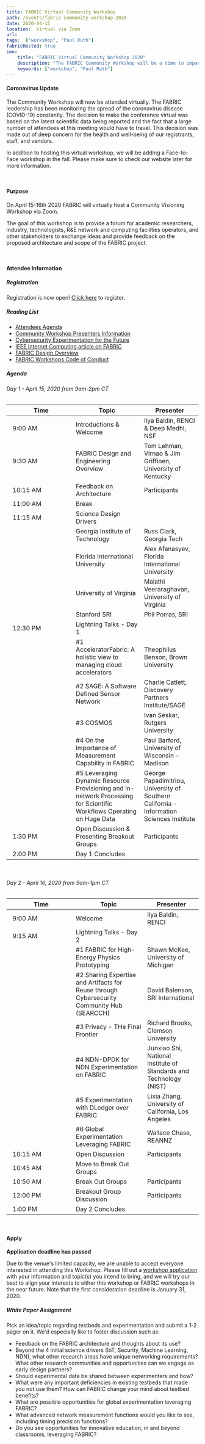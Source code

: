 ```yaml
---
title: FABRIC Virtual Community Workshop
path: /events/fabric-community-workshop-2020
date: 2020-04-15
location:  Virtual via Zoom
url: 
tags:  ["workshop", "Paul Ruth"] 
fabricHosted: true
seo:
    title: "FABRIC Virtual Community Workshop 2020"
    description: "The FABRIC Community Workshop will be a time to impact the future of FABRIC."
    keywords: ["workshop", "Paul Ruth"]
---
```


#### Coronavirus Update

The Community Workshop will now be attended virtually. The FABRIC leadership has been monitoring the spread of the coronavirus disease (COVID-19) constantly. The decision to make the conference virtual was based on the latest scientific data being reported and the fact that a large number of attendees at this meeting would have to travel. This decision was made out of deep concern for the health and well-being of our registrants, staff, and vendors. 

In addition to hosting this virtual workshop, we will be adding a Face-to-Face workshop in the fall. Please make sure to check our website later for more information.

<br>

#### Purpose

On April 15-16th 2020 FABRIC will virtually host a Community Visioning Workshop via Zoom.

The goal of this workshop is to provide a forum for academic researchers, industry, technologists, R&E network and computing facilities operators, and other stakeholders to exchange ideas and provide feedback on the proposed architecture and scope of the FABRIC project.

<br>

#### Attendee Information

##### Registration

Registration is now open! [Click here](https://info.whatisfabric.net/community-workshop-registration) to register.


##### Reading List

- [Attendees Agenda](https://docs.google.com/document/d/15i0fRUF8yuHHra3pBfb2wL828YEhEirMGKMxVm4I5Zo/edit)
- [Community Workshop Presenters Information ](https://docs.google.com/document/d/14tXzkYt5jLF-5zI_utvHoK2NIKJgLhOU9NYdcktG3OQ/edit)
- [Cybersecurity Experimentation for the Future](https://www.cyberexperimentation.org/)
- [IEEE Internet Computing article on FABRIC](https://ieeexplore.ieee.org/document/8972790)
- [FABRIC Design Overview](https://docs.google.com/presentation/d/1opK4SfLcDhpAx_9nZmrG3pCseh5UI8qQLFGh6hoZkAY/edit?usp=sharing)
- [FABRIC Workshops Code of Conduct](https://docs.google.com/document/d/1O-tKCqAfRAf6uNuq3pmtlHG-zdESz4SSEopXE5OiktM/edit)

##### Agenda

###### Day 1 - April 15, 2020 from 9am-2pm CT

<style>
    table {
        border: 2px solid var(--color-primary-light);
    }
    thead {
        background-color: var(--color-primary);
        color: var(--color-white);
    }
    tr.event {
        background-color: var(--color-primary-light);
    }
    tr > th:first-child, tr > td:first-child {
        padding-left: 1rem;
    }
</style>

<table>
    <thead>
        <tr>
            <th>Time</th>
            <th>Topic</th>
            <th>Presenter</th>
        </tr>
    </thead>
    <tbody>
        <tr class="event">
            <td style="width: 150px; max-width: 200px;">9:00 AM</td>
            <td>Introductions & Welcome</td>
            <td>Ilya Baldin, RENCI & Deep Medhi, NSF</td>
        </tr>
        <tr class="event">
            <td>9:30 AM</td>
            <td>FABRIC Design and Engineering Overview</td>
            <td>Tom Lehman, Virnao & Jim Griffioen, University of Kentucky</td>
        </tr>
        <tr class="event">
            <td>10:15 AM</td>
            <td>Feedback on Architecture </td>
            <td>Participants</td>
        </tr>
        <tr class="event">
            <td>11:00 AM</td>
            <td>Break</td>
            <td></td>
        </tr>
        <tr class="event">
            <td>11:15 AM</td>
            <td>Science Design Drivers</td>
            <td></td>
        </tr>
        <tr>
            <td></td>
            <td>Georgia Institute of Technology</td>
            <td>Russ Clark, Georgia Tech</td>
        </tr>
        <tr>
            <td></td>
            <td>Florida International University</td>
            <td>Alex Afanasyev, Florida International University</td>
        </tr>
        <tr>
            <td></td>
            <td>University of Virginia</td>
            <td>Malathi Veeraraghavan, University of Virginia</td>
        </tr>
        <tr>
            <td></td>
            <td>Stanford SRI</td>
            <td>Phil Porras, SRI</td>
        </tr>
        <tr class="event">
            <td>12:30 PM</td>
            <td>Lightning Talks - Day 1 </td>
            <td></td>
        </tr>
        <tr>
            <td></td>
            <td>#1 AcceleratorFabric: A holistic view to managing cloud accelerators</td>
            <td>Theophilus Benson, Brown University</td>
        </tr>
        <tr>
            <td></td>
            <td>#2 SAGE: A Software Defined Sensor Network</td>
            <td>Charlie Catlett, Discovery Partners Institute/SAGE</td>
        </tr>
        <tr>
            <td></td>
            <td>#3 COSMOS</td>
            <td>Ivan Seskar, Rutgers University</td>
        </tr>
        <tr>
            <td></td>
            <td>#4 On the Importance of Measurement Capability in FABRIC</td>
            <td>Paul Barford, University of Wisconsin - Madison</td>
        </tr>
        <tr>
            <td></td>
            <td>#5 Leveraging Dynamic Resource Provisioning and In-network Processing for Scientific Workflows Operating on Huge Data</td>
            <td>George Papadimitriou, University of Southern California - Information Sciences Institute</td>
        </tr>
        <tr class="event">
            <td>1:30 PM</td>
            <td>Open Discussion & Presenting Breakout Groups</td>
            <td>Participants</td>
        </tr>
        <tr class="event">
            <td>2:00 PM</td>
            <td>Day 1 Concludes</td>
            <td></td>
        </tr>
    </tbody>
</table>

<br>

###### Day 2 - April 16, 2020 from 9am-1pm CT

<table>
    <thead>
        <tr>
            <th>Time</th>
            <th>Topic</th>
            <th>Presenter</th>
        </tr>
    </thead>
    <tbody>
        <tr class="event">
            <td style="width: 150px; max-width: 200px;">9:00 AM</td>
            <td>Welcome </td>
            <td>Ilya Baldin, RENCI</td>
        </tr>
        <tr class="event">
            <td>9:15 AM</td>
            <td>Lightning Talks - Day 2 </td>
            <td></td>
        </tr>
        <tr>
            <td></td>
            <td>#1 FABRIC for High-Energy Physics Prototyping</td>
            <td>Shawn McKee, University of Michigan</td>
        </tr>
        <tr>
            <td></td>
            <td>#2 Sharing Expertise and Artifacts for Reuse through Cybersecurity Community Hub (SEARCCH)</td>
            <td>David Balenson, SRI International</td>
        </tr>
        <tr>
            <td></td>
            <td>#3 Privacy - THe Final Frontier</td>
            <td>Richard Brooks, Clemson University</td>
        </tr>
        <tr>
            <td></td>
            <td>#4 NDN-DPDK for NDN Experimentation on FABRIC</td>
            <td>Junxiao Shi, National Institute of Standards and Technology (NIST)</td>
        </tr>
        <tr>
            <td></td>
            <td>#5 Experimentation with DLedger over FABRIC</td>
            <td>Lixia Zhang, University of California, Los Angeles</td>
        </tr>
        <tr>
            <td></td>
            <td>#6 Global Experimentation Leveraging FABRIC</td>
            <td>Wallace Chase, REANNZ</td>
                </tr>
        <tr class="event">
            <td>10:15 AM</td>
            <td>Open Discussion</td>
            <td>Participants</td>
        </tr>
        <tr class="event">
            <td>10:45 AM</td>
            <td>Move to Break Out Groups</td>
            <td></td>
        </tr>
        <tr class="event">
            <td>10:50 AM</td>
            <td>Break Out Groups</td>
            <td>Participants</td>
        </tr>
        <tr class="event">
            <td>12:00 PM</td>
            <td>Breakout Group Discussion </td>
            <td>Participants</td>
        </tr>
        <tr class="event">
            <td>1:00 PM</td>
            <td>Day 2 Concludes</td>
            <td></td>
        </tr>
    </tbody>
</table>

<br>

#### Apply

**Application deadline has passed**

Due to the venue's limited capacity, we are unable to accept everyone interested in attending this Workshop. Please fill out a [workshop application](https://share.hsforms.com/1PqMZ33k7TyW5nvHIUodgyw3ry9k) with your information and topic(s) you intend to bring, and we will try our best to align your interests to either this workshop or FABRIC workshops in the near future. Note that the first consideration deadline is January 31, 2020.

##### White Paper Assignment

Pick an idea/topic regarding testbeds and experimentation and submit a 1-2 pager on it. We'd especially like to foster discussion such as:

+ Feedback on the FABRIC architecture and thoughts about its use?
+ Beyond the 4 initial science drivers (IoT, Security, Machine Learning, NDN), what other research areas have unique networking requirements? What other research communities and opportunities can we engage as early design partners?
+ Should experimental data be shared between experimenters and how?
+ What were any important deficiencies in existing testbeds that made you not use them? How can FABRIC change your mind about testbed benefits?
+ What are possible opportunities for global experimentation leveraging FABRIC?
+ What advanced network measurement functions would you like to see, including timing precision functions?
+ Do you see opportunities for innovative education, in and beyond classrooms, leveraging FABRIC?




